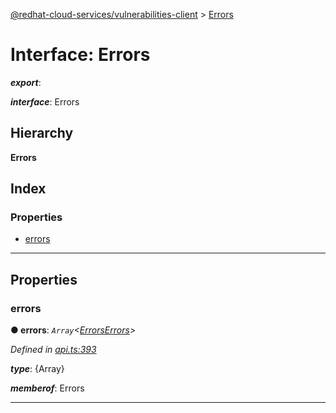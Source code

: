 [@redhat-cloud-services/vulnerabilities-client](../README.md) > [Errors](../interfaces/errors.md)

# Interface: Errors

*__export__*: 

*__interface__*: Errors

## Hierarchy

**Errors**

## Index

### Properties

* [errors](errors.md#errors-1)

---

## Properties

<a id="errors-1"></a>

###  errors

**● errors**: *`Array`<[ErrorsErrors](errorserrors.md)>*

*Defined in [api.ts:393](https://github.com/RedHatInsights/javascript-clients/blob/master/packages/vulnerabilities/api.ts#L393)*

*__type__*: {Array}

*__memberof__*: Errors

___


